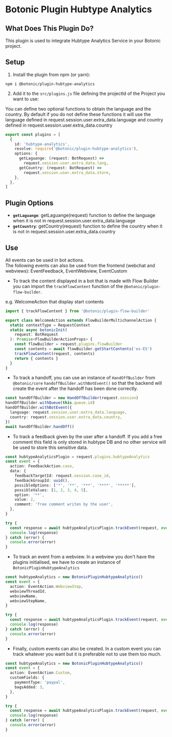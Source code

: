 # Botonic Plugin Hubtype Analytics

## What Does This Plugin Do?

This plugin is used to integrate Hubtype Analytics Service in your Botonic project.

## Setup

1. Install the plugin from npm (or yarn):

```
npm i @botonic/plugin-hubtype-analytics
```

2. Add it to the `src/plugins.js` file defining the projectId of the Project you want to use:

You can define two optional functions to obtain the language and the country.
By default if you do not define these functions it will use the language defined in request.session.user.extra_data.language and country defined in request.session.user.extra_data.country

```typescript
export const plugins = [
  {
    id: 'hubtype-analytics',
    resolve: require('@botonic/plugin-hubtype-analytics'),
    options: {
      getLaguange: (request: BotRequest) =>
        request.session.user.extra_data.lang,
      getCountry: (request: BotRequest) =>
        request.session.user.extra_data.store,
    },
  },
]
```

## Plugin Options

- **`getLaguange`**: getLaguange(request) function to define the language when it is not in request.session.user.extra_data.language
- **`getCountry`**: getCountry(request) function to define the country when it is not in request.session.user.extra_data.country

## Use

All events can be used in bot actions.  
The following events can also be used from the frontend (webchat and webviews): EventFeedback, EventWebview, EventCustom

- To track the content displayed in a bot that is made with Flow Builder you can import the `trackFlowContent` function of the `@botonic/plugin-flow-builder`.

e.g. WelcomeAction that display start contents

```typescript
import { trackFlowContent } from '@botonic/plugin-flow-builder'

export class WelcomeAction extends FlowBuilderMultichannelAction {
  static contextType = RequestContext
  static async botonicInit(
    request: BotRequest
  ): Promise<FlowBuilderActionProps> {
    const flowBuilder = request.plugins.flowBuilder
    const contents = await flowBuilder.getStartContents('es-ES')
    trackFlowContent(request, contents)
    return { contents }
  }
}
```

- To track a handoff, you can use an instance of `HandOffBuilder` from `@botonic/core` `handoffBuilder.withBotEvent()` so that the backend will create the event after the handoff has been done correctly.

```typescript
const handOffBuilder = new HandOffBuilder(request.session)
handOffBuilder.withQueue(this.queue.id)
handOffBuilder.withBotEvent({
  language: request.session.user.extra_data.language,
  country: request.session.user.extra_data.country,
})
await handOffBuilder.handOff()
```

- To track a feedback given by the user after a handoff. If you add a free comment this field is only stored in hubtype DB and no other service will be used to store this sensitive data.

```typescript
const hubtypeAnalyticsPlugin = request.plugins.hubtypeAnalytics
const event = {
  action: FeedbackAction.case,
  data: {
    feedbackTargetId: request.session.case_id,
    feedbackGroupId: uuid(),
    possibleOptions: ['*', '**', '***', '****', '*****'],
    possibleValues: [1, 2, 3, 4, 5],
    option: '**',
    value: 2,
    comment: 'free comment writen by the user',
  },
}

try {
  const response = await hubtypeAnalyticsPlugin.trackEvent(request, event)
  console.log(response)
} catch (error) {
  console.error(error)
}
```

- To track an event from a webview. In a webview you don't have the plugins initialised, we have to create an instance of `BotonicPluginHubtypeAnalytics`

```typescript
const hubtypeAnalytics = new BotonicPluginHubtypeAnalytics()
const event = {
  action: EventAction.WebviewStep,
  webviewThreadId,
  webviewName,
  webviewStepName,
}

try {
  const response = await hubtypeAnalyticsPlugin.trackEvent(request, event)
  console.log(response)
} catch (error) {
  console.error(error)
}
```

- Finally, custom events can also be created. In a custom event you can track whatever you want but it is preferable not to use them too much.

```typescript
const hubtypeAnalytics = new BotonicPluginHubtypeAnalytics()
const event = {
  action: EventAction.Custom,
  customFields: {
    paymentType: 'paypal',
    bagsAdded: 3,
  },
}

try {
  const response = await hubtypeAnalyticsPlugin.trackEvent(request, event)
  console.log(response)
} catch (error) {
  console.error(error)
}
```
